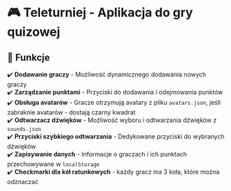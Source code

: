 # 🎮 Teleturniej - Aplikacja do gry quizowej

## 📌 Funkcje
✔️ **Dodawanie graczy** - Możliwość dynamicznego dodawania nowych graczy  
✔️ **Zarządzanie punktami** - Przyciski do dodawania i odejmowania punktów  
✔️ **Obsługa avatarów** - Gracze otrzymują avatary z pliku `avatars.json`, jeśli zabraknie avatarów - dostają czarny kwadrat  
✔️ **Odtwarzacz dźwięków** - Możliwość wyboru i odtwarzania dźwięków z `sounds.json`  
✔️ **Przyciski szybkiego odtwarzania** -  Dedykowane przyciski do wybranych dźwięków  
✔️ **Zapisywanie danych** - Informacje o graczach i ich punktach przechowywane w `localStorage`  
✔️ **Checkmarki dla kół ratunkowych** - każdy gracz ma 3 koła, które można odznaczać
